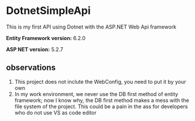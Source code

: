 # DotnetSimpleApi
This is my first API using Dotnet with the ASP.NET Web Api framework

**Entity Framework version:** 6.2.0

**ASP NET version:** 5.2.7

## observations

1. This project does not inclute the WebConfig, you need to put it by your own
2. In my work environment, we never use the DB first method of entity framework; now I know why, the DB first method makes a mess with the file system of the project. This could be a pain in the ass for developers who do not use VS as code editor
